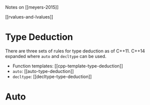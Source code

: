 Notes on [[meyers-2015]]

[[rvalues-and-lvalues]]

# Type Deduction
There are three sets of rules for type deduction as of C++11. C++14 expanded where `auto` and `decltype` can be used.
- Function templates: [[cpp-template-type-deduction]]
- `auto`: [[auto-type-deduction]]
- `decltype`: [[decltype-type-deduction]]
# Auto


